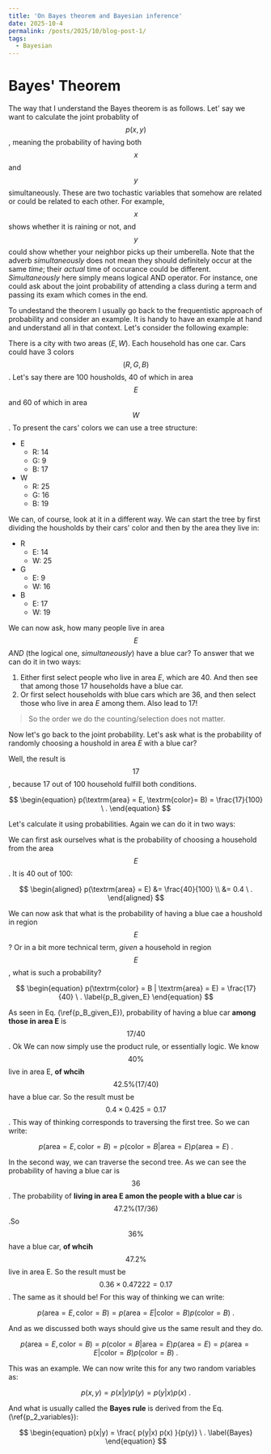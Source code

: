 ```yaml
---
title: 'On Bayes theorem and Bayesian inference'
date: 2025-10-4
permalink: /posts/2025/10/blog-post-1/
tags:
  - Bayesian
---
```


<script>
  window.MathJax = {
    tex: {
      tags: 'all',
      packages: {'[+]': ['ams']}
    }
  };
</script>

<script type="text/javascript" async
  src="https://cdn.jsdelivr.net/npm/mathjax@3/es5/tex-mml-chtml.js">
</script>

# Bayes' Theorem 

The way that I understand the Bayes theorem is as follows. Let' say we want to calculate the joint probablity of $$p(x,y)$$, meaning the probability of having both $$x$$ and $$y$$ simultaneously. These are two tochastic variables that somehow are related or could be related to each other. For example, $$x$$ shows whether it is raining or not, and $$y$$ could show whether your neighbor picks up their umberella. Note that the adverb *simultaneously* does not mean they should definitely occur at the same *time*; their *actual* time of occurance could be different. *Simultaneously* here simply means logical AND operator. For instance, one could ask about the joint probability of attending a class during a term and passing its exam which comes in the end. 

To undestand the theorem I usually go back to the frequentistic approach of probability and consider an example. It is handy to have an example at hand and understand all in that context. Let's consider the following example:

There is a city with two areas $(E, W)$. Each household has one car. Cars could have 3 colors $$(R, G, B)$$. Let's say there are 100 housholds, 40 of which in area $$E$$ and 60 of which in area $$W$$. To present the cars' colors we can use a tree structure:

- E
    - R: 14
    - G: 9
    - B: 17
- W
    - R: 25
    - G: 16
    - B: 19

We can, of course, look at it in a different way. We can start the tree by first dividing the housholds by their cars' color and then by the area they live in:

- R
    - E: 14
    - W: 25
- G
    - E: 9
    - W: 16
- B
    - E: 17
    - W: 19

We can now ask, how many people live in area $$E$$ *AND* (the logical one, *simultaneously*) have a blue car? To answer that we can do it in two ways:
1. Either first select people who live in area $E$, which are 40. And then see that among those 17 households have a blue car.
2. Or first select households with blue cars which are 36, and then select those who live in area *E* among them. Also lead to 17! 

> So the order we do the counting/selection does not matter.

Now let's go back to the joint probability. Let's ask what is the probability of randomly choosing a houshold in area $E$ with a blue car? 

Well, the result is $$17%$$, because 17 out of 100 household fulfill both conditions. 

$$
\begin{equation}
p(\textrm{area} = E, \textrm{color}= B) = \frac{17}{100} \ . 
\end{equation}
$$

Let's calculate it using probabilities. Again we can do it in two ways:

We can first ask ourselves what is the probability of choosing a household from the area $$E$$. It is 40 out of 100: 

$$
\begin{aligned}
p(\textrm{area} = E) &= \frac{40}{100} \\
        &= 0.4 \ .
\end{aligned}
$$

We can now ask that what is the probability of having a blue cae a houshold in region $$E$$? Or in a bit more technical term, *given* a household in region $$E$$, what is such a probability? 

$$
\begin{equation}
p(\textrm{color} = B | \textrm{area} = E) = \frac{17}{40} \ .
\label{p_B_given_E}
\end{equation}
$$

As seen in Eq. \(\ref{p_B_given_E}\), probability of having a blue car **among those in area E** is $$17/40$$. Ok We can now simply use the product rule, or essentially logic. We know $$40\%$$ live in area E, **of whcih** $$42.5\% (17/40)$$ have a blue car. So the result must be $$ 0.4 \times 0.425 = 0.17$$. This way of thinking corresponds to traversing the first tree. So we can write:

$$
\begin{equation}
p(\textrm{area} = E, \textrm{color}= B) = p(\textrm{color} = B | \textrm{area} = E) p(\textrm{area} = E) \ .
\end{equation}
$$

In the second way, we can traverse the second tree. As we can see the probability of having a blue car is $$36% (36/100$$. The probability of **living in area E amon the people with a blue car**  is $$47.2\%(17/36)$$.So $$ 36\% $$ have a blue car, **of whcih** $$47.2\% $$ live in area E. So the result must be $$ 0.36 \times 0.47222 = 0.17$$. The same as it should be! For this way of thinking we can write:

$$
\begin{equation}
p(\textrm{area} = E, \textrm{color}= B)= p(\textrm{area} = E|\textrm{color} = B) p(\textrm{color} = B) \ .
\end{equation}
$$

And as we discussed both ways should give us the same result and they do. 

$$
\begin{equation}
p(\textrm{area} = E, \textrm{color}= B) = p(\textrm{color} = B | \textrm{area} = E) p(\textrm{area} = E)  =  p(\textrm{area} = E|\textrm{color} = B) p(\textrm{color} = B) \ .
\end{equation}
$$

This was an example. We can now write this for any two random variables as: 

$$
\begin{equation}
p(x,y) = p(x|y) p(y) = p(y|x) p(x) \ . 
\label{p_2_variables}
\end{equation}
$$

And what is usually called the **Bayes rule** is derived from the Eq. \(\ref{p_2_variables}\): 

$$
\begin{equation}
p(x|y) =  \frac{ p(y|x) p(x) }{p(y)}  \ . 
\label{Bayes}
\end{equation}
$$







